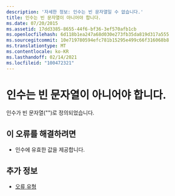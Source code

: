 ```yaml
---
description: '자세한 정보: 인수는 빈 문자열일 수 없습니다.'
title: 인수는 빈 문자열이 아니어야 합니다.
ms.date: 07/20/2015
ms.assetid: 17dd3385-8655-44f6-bf36-3ef570afb1cb
ms.openlocfilehash: 6d118b1ea247a68d030e273fb35da819d317a555
ms.sourcegitcommit: 10e719780594efc781b15295e499c66f316068b8
ms.translationtype: MT
ms.contentlocale: ko-KR
ms.lasthandoff: 02/14/2021
ms.locfileid: "100472321"
---
```

# <a name="argument-cannot-be-an-empty-string"></a>인수는 빈 문자열이 아니어야 합니다.

인수가 빈 문자열("")로 정의되었습니다.  
  
## <a name="to-correct-this-error"></a>이 오류를 해결하려면  
  
- 인수에 유효한 값을 제공합니다.  
  
## <a name="see-also"></a>추가 정보

- [오류 유형](../programming-guide/language-features/error-types.md)
